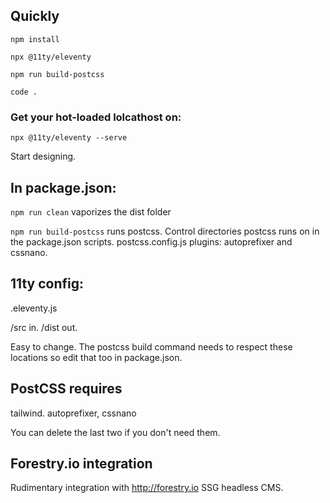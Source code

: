 
## Quickly 

`npm install`

`npx @11ty/eleventy` 

`npm run build-postcss`

`code .`

### Get your hot-loaded lolcathost on:

`npx @11ty/eleventy --serve`

Start designing.


## In package.json:

`npm run clean` vaporizes the dist folder

`npm run build-postcss`  runs postcss. Control directories postcss runs on in the package.json scripts. postcss.config.js plugins: autoprefixer and cssnano.


## 11ty config:

.eleventy.js

/src in. /dist out.

Easy to change. The postcss build command needs to respect these locations so edit that too in package.json.


## PostCSS requires

tailwind. autoprefixer, cssnano

You can delete the last two if you don't need them.

## Forestry.io integration ##

Rudimentary integration with http://forestry.io SSG headless CMS.

